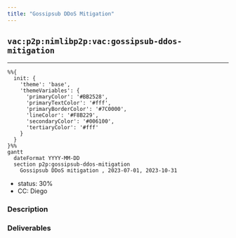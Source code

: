 ```yaml
---
title: "Gossipsub DDoS Mitigation"
---
```

## `vac:p2p:nimlibp2p:vac:gossipsub-ddos-mitigation`
---

```mermaid
%%{ 
  init: { 
    'theme': 'base', 
    'themeVariables': { 
      'primaryColor': '#BB2528', 
      'primaryTextColor': '#fff', 
      'primaryBorderColor': '#7C0000', 
      'lineColor': '#F8B229', 
      'secondaryColor': '#006100', 
      'tertiaryColor': '#fff' 
    } 
  } 
}%%
gantt
  dateFormat YYYY-MM-DD 
  section p2p:gossipsub-ddos-mitigation
    Gossipsub DDoS mitigation , 2023-07-01, 2023-10-31
```

- status: 30%
- CC: Diego

### Description


### Deliverables

